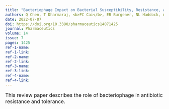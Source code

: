 ```yaml
---
title: "Bacteriophage Impact on Bacterial Susceptibility, Resistance, and Tolerance to Antibiotics"
authors: Q Chen, T Dharmaraj, <b>PC Cai</b>, EB Burgener, NL Haddock, AJ Spakowitz, PL Bollyky
date: 2022-07-07
doi: https://doi.org/10.3390/pharmaceutics14071425
journal: Pharmaceutics
volume: 14
issue: 7
pages: 1425
ref-1-name: 
ref-1-link: 
ref-2-name: 
ref-2-link: 
ref-3-name:
ref-3-link:
ref-4-name:
ref-4-link:
---
```


<span style="font-size:16px;">This review paper describes the role of bacteriophage in antibiotic resistance and tolerance.</span>